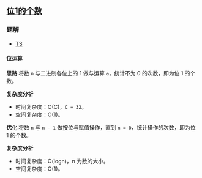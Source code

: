 ## [位1的个数](https://leetcode-cn.com/problems/number-of-1-bits/)
### 题解
+ [TS](../../ts/256/191.ts)

#### 位运算
**思路**
将数 `n` 与二进制各位上的 1 做与运算 `&`，统计不为 0 的次数，即为位 1 的个数。

**复杂度分析**
+ 时间复杂度：O(C)，`C = 32`。
+ 空间复杂度：O(1)。

**优化**
将数 `n` 与 `n - 1` 做按位与赋值操作，直到 `n = 0`，统计操作的次数，即为位 1 的个数。

**复杂度分析**
+ 时间复杂度：O(logn)，n 为数的大小。
+ 空间复杂度：O(1)。
